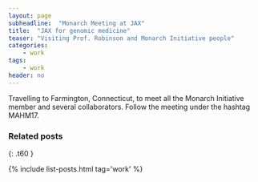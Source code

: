 ```yaml
---
layout: page
subheadline:  "Monarch Meeting at JAX"
title:  "JAX for genomic medicine"
teaser: "Visiting Prof. Robinson and Monarch Initiative people"
categories:
    - work
tags:
    - work
header: no
---
```


Travelling to Farmington, Connecticut, to meet all the Monarch Initiative member and several collaborators. Follow the meeting under the hashtag MAHM17.

### Related posts
{: .t60 }

{% include list-posts.html tag='work' %}

